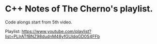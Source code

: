 ﻿# C++ Notes of The Cherno's playlist.

Code alongs start from 5th video.

Playlist: https://www.youtube.com/playlist?list=PLlrATfBNZ98dudnM48yfGUldqGD0S4FFb
